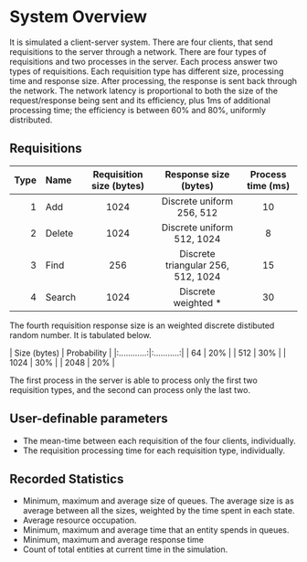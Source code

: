 System Overview
===============

It is simulated a client-server system.
There are four clients, that send requisitions to the server through a network.
There are four types of requisitions and two processes in the server.
Each process answer two types of requisitions.
Each requisition type has different size, processing time and response size.
After processing, the response is sent back through the network.
The network latency is proportional to both the size of the request/response
being sent and its efficiency,
plus 1ms of additional processing time;
the efficiency is between 60% and 80%, uniformly distributed.

Requisitions
-----------

| Type |  Name  | Requisition size (bytes) |        Response size (bytes)       | Process time (ms) |
|-----:|:-------|:------------------------:|:----------------------------------:|:-----------------:|
| 1    | Add    |           1024           |      Discrete uniform 256, 512     |         10        |
| 2    | Delete |           1024           |      Discrete uniform 512, 1024    |          8        |
| 3    | Find   |           256            | Discrete triangular 256, 512, 1024 |         15        |
| 4    | Search |           1024           |        Discrete weighted *         |         30        |

The fourth requisition response size is an weighted discrete distibuted random
number. It is tabulated below.

| Size (bytes) | Probability |
|:............:|:...........:|
|       64     |    20%      |
|      512     |    30%      |
|     1024     |    30%      |
|     2048     |    20%      |

The first process in the server is able to process only the first two
requisition types, and the second can process only the last two.

User-definable parameters
-------------------------

-   The mean-time between each requisition of the four clients, individually.
-   The requisition processing time for each requisition type, individually.

Recorded Statistics
-------------------

-   Minimum, maximum and average size of queues.
    The average size is as average between all the sizes, weighted by
    the time spent in each state.
-   Average resource occupation.
-   Minimum, maximum and average time that an entity spends in queues.
-   Minimum, maximum and average response time
-   Count of total entities at current time in the simulation.
